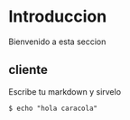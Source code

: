 # Introduccion

Bienvenido a esta seccion

## cliente
Escribe tu markdown y sirvelo 
``` 
$ echo "hola caracola"
```
